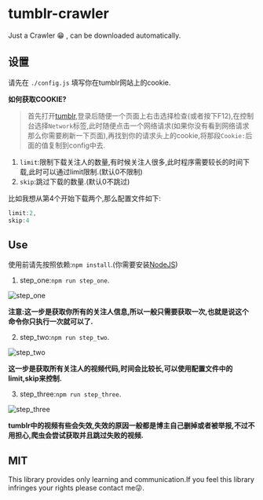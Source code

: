 # tumblr-crawler
Just a Crawler 😁 , can be downloaded automatically.

## 设置

请先在 `./config.js` 填写你在tumblr网站上的cookie.

**如何获取COOKIE?**

> 首先打开[tumblr](www.tumblr.com),登录后随便一个页面上右击选择检查(或者按下F12),在控制台选择`Network`标签,此时随便点击一个网络请求(如果你没有看到网络请求那么你需要刷新一下页面),再找到你的请求头上的cookie,将那段`Cookie:`后面的值复制到config中去.

1. `limit`:限制下载关注人的数量,有时候关注人很多,此时程序需要较长的时间下载,此时可以通过limit限制.(默认0不限制)
2. `skip`:跳过下载的数量.(默认0不跳过)

比如我想从第4个开始下载两个,那么配置文件如下:

```js
limit:2,
skip:4
```

## Use

使用前请先按照依赖:`npm install`.(你需要安装[NodeJS](https://nodejs.org/zh-cn/))

1. step_one:`npm run step_one`.

![step_one](https://github.com/zhouyuexie/tumblr-crawler/blob/master/picture/git1_Fotor.png)

**注意:这一步是获取你所有的关注人信息,所以一般只需要获取一次,也就是说这个命令你只执行一次就可以了.**

2. step_two:`npm run step_two`.

![step_two](https://github.com/zhouyuexie/tumblr-crawler/blob/master/picture/git2_Fotor.png)

**这一步是获取所有关注人的视频代码,时间会比较长,可以使用配置文件中的limit,skip来控制.**

3. step_three:`npm run step_three`.

![step_three](https://github.com/zhouyuexie/tumblr-crawler/blob/master/picture/git3_Fotor.png)

**tumblr中的视频有些会失效,失效的原因一般都是博主自己删掉或者被举报,不过不用担心,爬虫会尝试获取并且跳过失败的视频.**

## MIT

This library provides only learning and communication.If you feel this library infringes your rights please contact me😜.